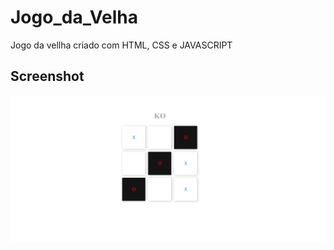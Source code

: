 # Jogo_da_Velha
Jogo da vellha criado com HTML, CSS e JAVASCRIPT 
## Screenshot
![screenshot](screenshot.png)
